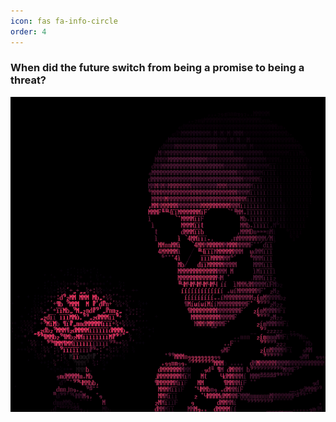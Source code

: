 ```yaml
---
icon: fas fa-info-circle
order: 4
---
```


### When did the future switch from being a promise to being a threat?

<div style="text-align: left;">
  <img src="/assets/img/FGlWuWoXwAAQNYl.png" alt="Alt text">
</div>
